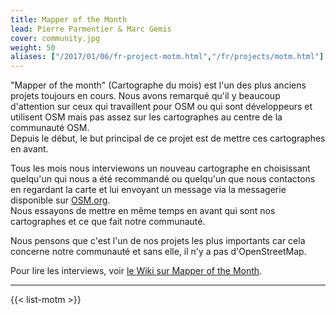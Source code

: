 ```yaml
---
title: Mapper of the Month
lead: Pierre Parmentier & Marc Gemis
cover: community.jpg
weight: 50
aliases: ["/2017/01/06/fr-project-motm.html","/fr/projects/motm.html"]
---
```


"Mapper of the month" (Cartographe du mois) est l'un des plus anciens projets toujours en cours. Nous avons remarqué qu'il y beaucoup d'attention sur ceux qui travaillent pour OSM ou qui sont développeurs et utilisent OSM mais pas assez sur les cartographes au centre de la communauté OSM.  
Depuis le début, le but principal de ce projet est de mettre ces cartographes en avant.

Tous les mois nous interviewons un nouveau cartographe en choisissant quelqu'un qui nous a été recommandé ou quelqu'un que nous contactons en regardant la carte et lui envoyant un message via la messagerie disponible sur [OSM.org](https://osm.org/).  
Nous essayons de mettre en même temps en avant qui sont nos cartographes et ce que fait notre communauté.

Nous pensons que c'est l'un de nos projets les plus importants car cela concerne notre communauté et sans elle, il n'y a pas d'OpenStreetMap.

Pour lire les interviews, voir [le Wiki sur Mapper of the Month](https://wiki.openstreetmap.org/wiki/WikiProject_Belgium/Belgian_Mapper_of_the_Month).

---

{{< list-motm >}}
